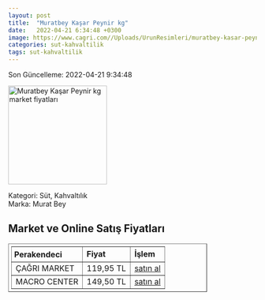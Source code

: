 ```yaml
---
layout: post
title:  "Muratbey Kaşar Peynir kg"
date:   2022-04-21 6:34:48 +0300
image: https://www.cagri.com//Uploads/UrunResimleri/muratbey-kasar-peynir-kg-d19d84.jpg
categories: sut-kahvaltilik
tags: sut-kahvaltilik
---
```


Son Güncelleme: 2022-04-21 9:34:48

<img src="https://www.cagri.com//Uploads/UrunResimleri/muratbey-kasar-peynir-kg-d19d84.jpg" width="200" alt="Muratbey Kaşar Peynir kg market fiyatları" />

Kategori: Süt, Kahvaltılık
<br />
Marka: Murat Bey

<h2>Market ve Online Satış Fiyatları</h2>

<table border="1" style="padding: 5px;width:80%;">
  <tr>
    <td style="padding: 5px;"><strong>Perakendeci</strong></td>
    <td><strong>Fiyat</strong></td>
    <td><strong>İşlem</strong></td>
  </tr>
  <tr>
              <td title="Çağrı Market">ÇAĞRI MARKET</td>
              <td>119,95 TL</td>
              <td><a title="Çağrı Market" target="_blank" href="https://www.cagri.com/muratbey-kasar-peynir-kg">satın al</a></td>
            </tr><tr>
              <td title="Macro Center">MACRO CENTER</td>
              <td>149,50 TL</td>
              <td><a title="Macro Center" target="_blank" href="https://www.macrocenter.com.tr/muratbey-tam-yagli-taze-kasar-peyniri-kg-p-9a2148">satın al</a></td>
            </tr>
</table>
